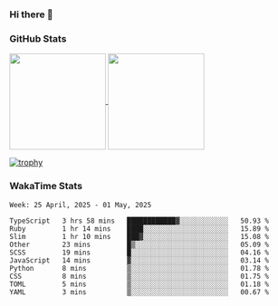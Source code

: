 ### Hi there 👋

### GitHub Stats

<a href="https://github.com/anuraghazra/github-readme-stats">
  <img align="center" height="170px" src="https://github-readme-stats.vercel.app/api/top-langs/?username=tksfjt1024&layout=compact&count_private=true&show_icons=true&show_icons=true&theme=graywhite" />
</a>
<a href="https://github.com/anuraghazra/github-readme-stats">
  <img align="center" height="170px" src="https://github-readme-stats.vercel.app/api?username=tksfjt1024&count_private=true&show_icons=true&show_icons=true&theme=graywhite" />
</a>

[![trophy](https://github-profile-trophy.vercel.app/?username=tksfjt1024)](https://github.com/ryo-ma/github-profile-trophy)

### WakaTime Stats

<!--START_SECTION:waka-->
```text
Week: 25 April, 2025 - 01 May, 2025

TypeScript   3 hrs 58 mins   ████████████▓░░░░░░░░░░░░   50.93 % 
Ruby         1 hr 14 mins    ████░░░░░░░░░░░░░░░░░░░░░   15.89 % 
Slim         1 hr 10 mins    ███▓░░░░░░░░░░░░░░░░░░░░░   15.08 % 
Other        23 mins         █▒░░░░░░░░░░░░░░░░░░░░░░░   05.09 % 
SCSS         19 mins         █░░░░░░░░░░░░░░░░░░░░░░░░   04.16 % 
JavaScript   14 mins         ▓░░░░░░░░░░░░░░░░░░░░░░░░   03.14 % 
Python       8 mins          ▒░░░░░░░░░░░░░░░░░░░░░░░░   01.78 % 
CSS          8 mins          ▒░░░░░░░░░░░░░░░░░░░░░░░░   01.75 % 
TOML         5 mins          ▒░░░░░░░░░░░░░░░░░░░░░░░░   01.18 % 
YAML         3 mins          ▒░░░░░░░░░░░░░░░░░░░░░░░░   00.67 % 
```
<!--END_SECTION:waka-->

